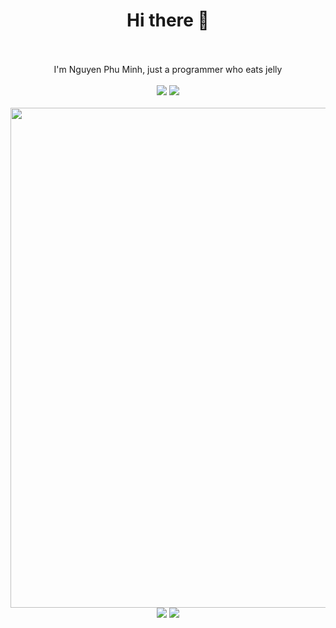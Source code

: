 <div align="center">
  <h1>Hi there 👋</h1>
  <br/>
  <br/>
  I'm Nguyen Phu Minh, just a programmer who eats jelly
  <br/>
  <br/>
  <a href="https://github.com/FreakC-Foundation/FreakC"><img src="https://github-readme-stats.vercel.app/api/pin/?username=FreakC-Foundation&repo=FreakC"/></a>
  <a href="https://github.com/nguyenphuminh/rottenjs"><img src="https://github-readme-stats.vercel.app/api/pin/?username=nguyenphuminh&repo=rottenjs"/></a>
  <br/>
  <br/>
  <img src="https://github-profile-trophy.vercel.app/?username=nguyenphuminh&theme=onedark" width="800"/>
  <br/>
  <img src="https://github-readme-stats.vercel.app/api?username=nguyenphuminh&hide=issues&show_icons=true&theme=radical"/>
  <img src="https://github-readme-stats.vercel.app/api/top-langs/?username=nguyenphuminh&layout=compact&theme=radical"/>
</div>

